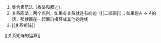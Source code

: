 1. 集合表示法（枚举和叙述）
2. 关系图法：两个点列，如果有关系就连有向边（[[二部图]]）；如果是$A\to A$的话，那就画在一起画自换环或其他的连线
3. [[关系矩阵]]



[[关系矩阵的运算]]